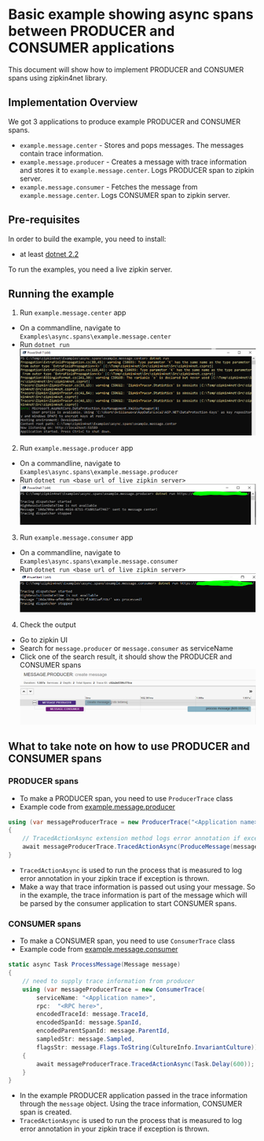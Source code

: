 # Basic example showing async spans between PRODUCER and CONSUMER applications

This document will show how to implement PRODUCER and CONSUMER spans using zipkin4net library.

## Implementation Overview

We got 3 applications to produce example PRODUCER and CONSUMER spans.

- `example.message.center` - Stores and pops messages. The messages contain trace information.
- `example.message.producer` - Creates a message with trace information and stores it to `example.message.center`. Logs PRODUCER span to zipkin server.
- `example.message.consumer` - Fetches the message from `example.message.center`. Logs CONSUMER span to zipkin server.

## Pre-requisites

In order to build the example, you need to install:
- at least [dotnet 2.2](https://dotnet.microsoft.com/download/dotnet-core/2.2)

To run the examples, you need a live zipkin server.

## Running the example

1. Run `example.message.center` app
  - On a commandline, navigate to `Examples\async.spans\example.message.center`
  - Run `dotnet run`
  ![example.message.center](images/run-example.message.center.PNG)

2. Run `example.message.producer` app
  - On a commandline, navigate to `Examples\async.spans\example.message.producer`
  - Run `dotnet run <base url of live zipkin server>`
  ![example.message.producer](images/run-example.message.producer.PNG)

3. Run `example.message.consumer` app
  - On a commandline, navigate to `Examples\async.spans\example.message.consumer`
  - Run `dotnet run <base url of live zipkin server>`
  ![example.message.consumer](images/run-example.message.consumer.PNG)

4. Check the output
  - Go to zipkin UI
  - Search for `message.producer` or `message.consumer` as serviceName
  - Click one of the search result, it should show the PRODUCER and CONSUMER spans
  ![example-output](images/run-example-output.PNG)

## What to take note on how to use PRODUCER and CONSUMER spans

### PRODUCER spans

- To make a PRODUCER span, you need to use `ProducerTrace` class 
- Example code from [example.message.producer](example.message.producer/Program.cs)
```csharp
using (var messageProducerTrace = new ProducerTrace("<Application name>", "<RPC here>"))
{
    // TracedActionAsync extension method logs error annotation if exception occurs
    await messageProducerTrace.TracedActionAsync(ProduceMessage(messageProducerTrace.Trace.CurrentSpan, text));
}
```
- `TracedActionAsync` is used to run the process that is measured to log error annotation in your zipkin trace if exception is thrown.
- Make a way that trace information is passed out using your message. So in the example, the trace information is part of the message which will be parsed by the consumer application to start CONSUMER spans.

### CONSUMER spans

- To make a CONSUMER span, you need to use `ConsumerTrace` class 
- Example code from [example.message.consumer](example.message.consumer/Program.cs)
```csharp
static async Task ProcessMessage(Message message)
{
    // need to supply trace information from producer
    using (var messageProducerTrace = new ConsumerTrace(
        serviceName: "<Application name>",
        rpc:  "<RPC here>",
        encodedTraceId: message.TraceId,
        encodedSpanId: message.SpanId,
        encodedParentSpanId: message.ParentId,
        sampledStr: message.Sampled,
        flagsStr: message.Flags.ToString(CultureInfo.InvariantCulture)))
    {
        await messageProducerTrace.TracedActionAsync(Task.Delay(600)); // Test delay for mock processing
    }
}
```
- In the example PRODUCER application passed in the trace information through the `message` object. Using the trace information, CONSUMER span is created.
- `TracedActionAsync` is used to run the process that is measured to log error annotation in your zipkin trace if exception is thrown.
